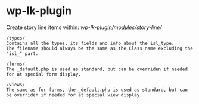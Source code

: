 # wp-lk-plugin

Create story line items within: _wp-lk-plugin/modules/story-line/_

```
/types/
Contains all the types, its fields and info about the isl_type.
The filename should always be the same as the Class name excluding the "isl_" part.
```

```
/forms/
The _default.php is used as standard, but can be overriden if needed for at special form display.
```

```
/views/
The same as for forms, the _default.php is used as standard, but can be overriden if needed for at special view display.
```